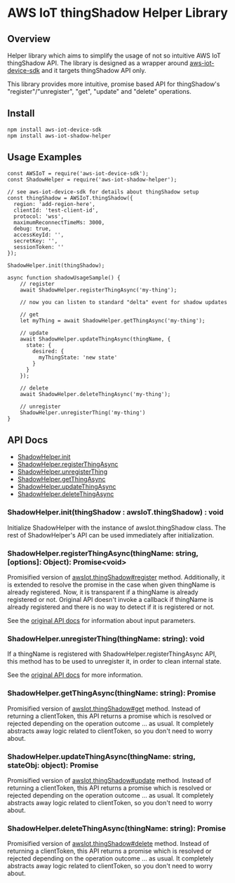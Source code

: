 # AWS IoT thingShadow Helper Library

## Overview
Helper library which aims to simplify the usage of not so intuitive AWS
IoT thingShadow API. The library is designed as a wrapper around
[aws-iot-device-sdk](https://github.com/aws/aws-iot-device-sdk-js) and it
targets thingShadow API only.

This library provides more intuitive, promise based API for thingShadow's
"register"/"unregister", "get", "update" and "delete" operations.

## Install

```
npm install aws-iot-device-sdk
npm install aws-iot-shadow-helper
```

## Usage Examples

```
const AWSIoT = require('aws-iot-device-sdk');
const ShadowHelper = require('aws-iot-shadow-helper');

// see aws-iot-device-sdk for details about thingShadow setup
const thingShadow = AWSIoT.thingShadow({
  region: 'add-region-here',
  clientId: 'test-client-id',
  protocol: 'wss',
  maximumReconnectTimeMs: 3000,
  debug: true,
  accessKeyId: '',
  secretKey: '',
  sessionToken: ''
});

ShadowHelper.init(thingShadow);

async function shadowUsageSample() {
    // register
    await ShadowHelper.registerThingAsync('my-thing');

    // now you can listen to standard "delta" event for shadow updates

    // get
    let myThing = await ShadowHelper.getThingAsync('my-thing');

    // update
    await ShadowHelper.updateThingAsync(thingName, {
      state: {
        desired: {
          myThingState: 'new state'
        }
      }
    });

    // delete
    await ShadowHelper.deleteThingAsync('my-thing');

    // unregister
    ShadowHelper.unregisterThing('my-thing')
}
```

## API Docs
  * [ShadowHelper.init](#init)
  * [ShadowHelper.registerThingAsync](#register)
  * [ShadowHelper.unregisterThing](#unregister)
  * [ShadowHelper.getThingAsync](#get)
  * [ShadowHelper.updateThingAsync](#update)
  * [ShadowHelper.deleteThingAsync](#delete)


### <a name="init">ShadowHelper.init(thingShadow : awsIoT.thingShadow) : void</a>
Initialize ShadowHelper with the instance of awsIot.thingShadow class.
The rest of ShadowHelper's API can be used immediately after initialization.

### <a name="register">ShadowHelper.registerThingAsync(thingName: string, [options]: Object): Promise\<void\></a>
Promisified version of [awsIot.thingShadow#register](https://github.com/aws/aws-iot-device-sdk-js#register) method.
Additionally, it is extended to resolve the promise in the case when given
thingName is already registered. Now, it is transparent if a thingName is
already registered or not. Original API doesn't invoke a callback if thingName
is already registered and there is no way to detect if it is registered or not.

See the [original API docs](https://github.com/aws/aws-iot-device-sdk-js#register) for information about input parameters.

### <a name="unregister">ShadowHelper.unregisterThing(thingName: string): void</a>
If a thingName is registered with ShadowHelper.registerThingAsync API,
this method has to be used to unregister it, in order to clean internal
state.

See the [original API docs](https://github.com/aws/aws-iot-device-sdk-js#unregister) for more information.

### <a name="get">ShadowHelper.getThingAsync(thingName: string): Promise</a>
Promisified version of [awsIot.thingShadow#get](https://github.com/aws/aws-iot-device-sdk-js#get) method.
Instead of returning a clientToken, this API returns a promise which is
resolved or rejected depending on the operation outcome ... as usual. It
completely abstracts away logic related to clientToken, so you don't need
to worry about.

### <a name="update">ShadowHelper.updateThingAsync(thingName: string, stateObj: object): Promise</a>
Promisified version of [awsIot.thingShadow#update](https://github.com/aws/aws-iot-device-sdk-js#update) method.
Instead of returning a clientToken, this API returns a promise which is
resolved or rejected depending on the operation outcome ... as usual. It
completely abstracts away logic related to clientToken, so you don't need
to worry about.

### <a name="delete">ShadowHelper.deleteThingAsync(thingName: string): Promise</a>
Promisified version of [awsIot.thingShadow#delete](https://github.com/aws/aws-iot-device-sdk-js#delete) method.
Instead of returning a clientToken, this API returns a promise which is
resolved or rejected depending on the operation outcome ... as usual. It
completely abstracts away logic related to clientToken, so you don't need
to worry about.
